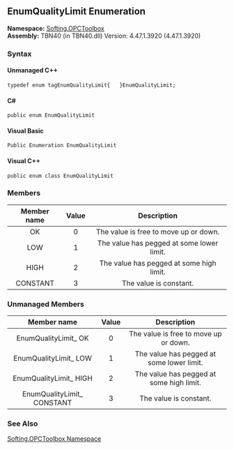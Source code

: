 ## **EnumQualityLimit Enumeration**

**Namespace:** [Softing.OPCToolbox](N_Softing_OPCToolbox.htm)  
**Assembly:** TBN40 (in TBN40.dll) Version: 4.47.1.3920 (4.47.1.3920)

### Syntax

#### Unmanaged C++
```
typedef enum tagEnumQualityLimit{	}EnumQualityLimit;	
```
#### C#
```
public enum EnumQualityLimit
```

#### Visual Basic
```
Public Enumeration EnumQualityLimit
```
#### Visual C++
```
public enum class EnumQualityLimit
```

### Members
**Member name**|**Value**|**Description**
:-----:|:-----:|:-----:
OK|0|The value is free to move up or down.
LOW|1|The value has pegged at some lower limit.
HIGH|2|The value has pegged at some high limit.
CONSTANT|3|The value is constant.


### Unmanaged Members
**Member name**|**Value**|**Description**
:-----:|:-----:|:-----:
EnumQualityLimit\_ OK|0|The value is free to move up or down.
EnumQualityLimit\_ LOW|1|The value has pegged at some lower limit.
EnumQualityLimit\_ HIGH|2|The value has pegged at some high limit.
EnumQualityLimit\_ CONSTANT|3|The value is constant.

### See Also

[Softing.OPCToolbox Namespace](N_Softing_OPCToolbox.htm)